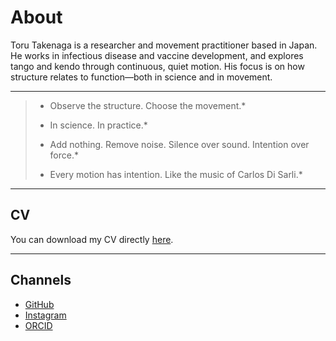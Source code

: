 # About

Toru Takenaga is a researcher and movement practitioner based in Japan. He works in infectious disease and vaccine development, and explores tango and kendo through continuous, quiet motion. His focus is on how structure relates to function—both in science and in movement.

---
> * Observe the structure. Choose the movement.*
>
> * In science. In practice.*
>
> * Add nothing. Remove noise. Silence over sound. Intention over force.*
>
> * Every motion has intention. Like the music of Carlos Di Sarli.*

---
## CV

You can download my CV directly [here](/CV_25.pdf).

---
## Channels

* [GitHub](https://github.com/torutakenaga)
* [Instagram](https://instagram.com/toru_takenaga)
* [ORCID](https://orcid.org/0000-0002-1277-4156)

